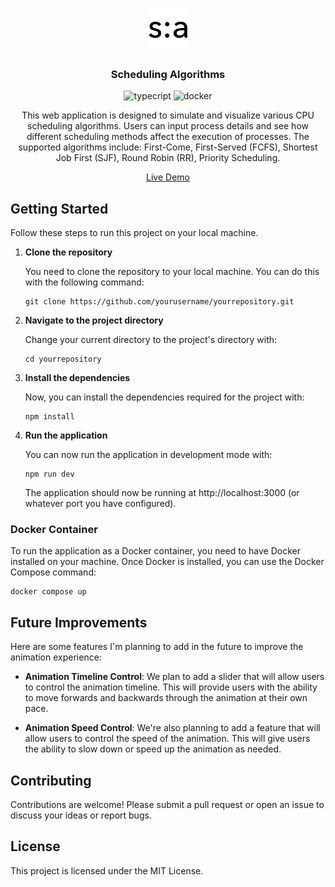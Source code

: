 <p align="center">
  <picture>
    <source media="(prefers-color-scheme: dark)" srcset="public/favicondark.png">
    <source media="(prefers-color-scheme: light)" srcset="public/faviconlight.png">
    <img width=70 alt="Scheduling Algorithms" src="public/faviconlight.png">
  </picture>
  <h3 align="center">Scheduling Algorithms</h3>
  <p align="center">
    <img src="https://badgen.net/badge/icon/typescript?icon=typescript&label" alt="typecript">
    <img src="https://badgen.net/badge/icon/docker?icon=docker&label" alt="docker">
  </p>
</p>
<p align="center">This web application is designed to simulate and visualize various CPU scheduling algorithms. Users can input process details and see how different scheduling methods affect the execution of processes. The supported algorithms include: First-Come, First-Served (FCFS), Shortest Job First (SJF), Round Robin (RR), Priority Scheduling.</p>
<p align="center"><a href="https://scheduling-algorithms-two.vercel.app/">Live Demo</a></p>

## Getting Started

Follow these steps to run this project on your local machine.

1. **Clone the repository**

   You need to clone the repository to your local machine. You can do this with the following command:

   ```shell
   git clone https://github.com/yourusername/yourrepository.git
   ```

2. **Navigate to the project directory**

   Change your current directory to the project's directory with:

   ```shell
   cd yourrepository
   ```

3. **Install the dependencies**

   Now, you can install the dependencies required for the project with:

   ```shell
   npm install
   ```

4. **Run the application**

   You can now run the application in development mode with:

   ```shell
   npm run dev
   ```

   The application should now be running at http://localhost:3000 (or whatever port you have configured).

### Docker Container

To run the application as a Docker container, you need to have Docker installed on your machine. Once Docker is installed, you can use the Docker Compose command:

```shell
docker compose up
```

## Future Improvements

Here are some features I'm planning to add in the future to improve the animation experience:

- **Animation Timeline Control**: We plan to add a slider that will allow users to control the animation timeline. This will provide users with the ability to move forwards and backwards through the animation at their own pace.

- **Animation Speed Control**: We're also planning to add a feature that will allow users to control the speed of the animation. This will give users the ability to slow down or speed up the animation as needed.

## Contributing

Contributions are welcome! Please submit a pull request or open an issue to discuss your ideas or report bugs.

## License

This project is licensed under the MIT License.
